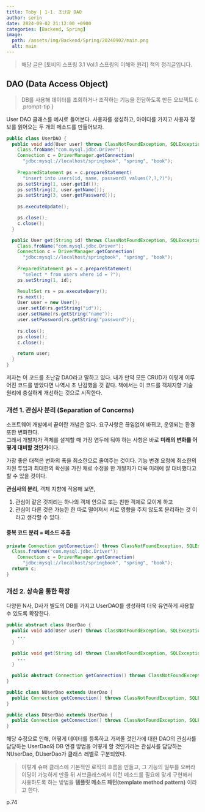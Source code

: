 ```yaml
---
title: Toby | 1-1. 초난감 DAO
author: serin
date: 2024-09-02 21:12:00 +0900
categories: [Backend, Spring]
image:
  path: /assets/img/Backend/Spring/20240902/main.png
  alt: main
---
```


> 해당 글은 [토비의 스프링 3.1 Vol.1 스프링의 이해와 원리] 책의 정리글입니다.

## DAO (Data Access Object)
> DB를 사용해 데이터를 조회하거나 조작하는 기능을 전담하도록 만든 오브젝트
{: .prompt-tip }

User DAO 클래스를 예시로 들어본다. 사용자를 생성하고, 아이디를 가지고 사용자 정보를 읽어오는 두 개의 메소드를 만들어보자.

```java
public class UserDAO {
  public void add(User user) throws ClassNotFoundException, SQLException {
    Class.froName("com.mysql.jdbc.Driver");
    Connection c = DriverManager.getConnection(
      "jdbc:mysql://localhost/springbook", "spring", "book");
    
    PreparedStatement ps = c.prepareStatement(
      "insert into users(id, name, password) values(?,?,?)");
    ps.setString(1, user.getId());
    ps.setString(2, user.getName());
    ps.setString(3, user.getPassword());
    
    ps.executeUpdate();

    ps.close();
    c.close();
  }

  public User get(String id) throws ClassNotFoundException, SQLException {
    Class.froName("com.mysql.jdbc.Driver");
    Connection c = DriverManager.getConnection(
      "jdbc:mysql://localhost/springbook", "spring", "book");
    
    PreparedStatement ps = c.prepareStatement(
      "select * from users where id = ?");
    ps.setString(1, id);

    ResultSet rs = ps.executeQuery();
    rs.next();
    User user = new User();
    user.setId(rs.getString("id"));
    user.setName(rs.getString("name"));
    user.setPassword(rs.getString("password"));
    
    rs.clos();
    ps.close();
    c.close();

    return user;
  }
}
```

저자는 이 코드를 초난감 DAO라고 말하고 있다. 내가 만약 모든 CRUD가 이렇게 이루어진 코드를 받았다면 나역시 초 난감했을 것 같다. 책에서는 이 코드를 객체지향 기술 원리에 충실하게 개선하는 것으로 시작한다.  

### 개선 1. 관심사 분리 (Separation of Concerns)
소프트웨어 개발에서 끝이란 개념은 없다. 요구사항은 끊임없이 바뀌고, 운영되는 환경 또한 변화한다.  
그래서 개발자가 객체를 설계할 때 가장 염두에 둬야 하는 사항은 바로 **미래의 변화를 어떻게 대비할 것인가**이다.

가장 좋은 대책은 변화의 폭을 최소한으로 줄여주는 것이다. 기능 변경 요청에 최소한의 자원 투입과 최대한의 확신을 가진 채로 수정을 한 개발자가 더욱 미래에 잘 대비했다고 할 수 있을 것이다.

**관심사의 분리**, 객체 지향에 적용해 보면,  
1. 관심이 같은 것끼리는 하나의 객체 안으로 또는 친한 객체로 모이게 하고
2. 관심이 다른 것은 가능한 한 따로 떨어져서 서로 영향을 주지 않도록 분리하는 것
이라고 생각할 수 있다.  

#### 중복 코드 분리 = 메소드 추출
```java
private Connection getConnection() throws ClassNotFoundException, SQLException {
  Class.froName("com.mysql.jdbc.Driver");
    Connection c = DriverManager.getConnection(
      "jdbc:mysql://localhost/springbook", "spring", "book");
  return c;
}
```

### 개선 2. 상속을 통한 확장
다양한 N사, D사가 별도의 DB를 가지고 UserDAO를 생성하여 더욱 유연하게 사용할 수 있도록 확장한다.

```java
public abstract class UserDao {
  public void add(User user) throws ClassNotFoundException, SQLException {
    ...
  }

  public void get(String id) throws ClassNotFoundException, SQLException {
    ...
  }

  public abstract Connection getConnection() throws ClassNotFoundException, SQLException;
}

public class NUserDao extends UserDao {
  public Connection getConnection() throws ClassNotFoundException, SQLException;
}

public class DUserDao extends UserDao {
  public Connection getConnection() throws ClassNotFoundException, SQLException;
}
```

해당 수정으로 인해, 어떻게 데이터를 등록하고 가져올 것인가에 대한 DAO의 관심사를 담당하는 UserDao와 DB 연결 방법을 어떻게 할 것인가라는 관심사를 담당하는 NUserDao, DUserDao가 클래스 레벨로 구분되었다.

> 이렇게 슈퍼 클래스에 기본적인 로직의 흐름을 만들고, 그 기능의 일부를 오버라이딩이 가능하게 만들 뒤 서브클래스에서 이런 메소드를 필요에 맞게 구현해서 사용하도록 하는 방법을 **템플릿 메소드 패턴(template method pattern)** 이라고 한다.

p.74
